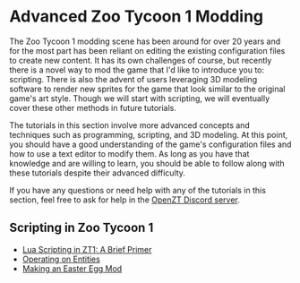 # Advanced Zoo Tycoon 1 Modding

The Zoo Tycoon 1 modding scene has been around for over 20 years and for the most part has been reliant on editing the existing configuration files to create new content. It has its own challenges of course, but recently there is a novel way to mod the game that I'd like to introduce you to: scripting. There is also the advent of users leveraging 3D modeling software to render new sprites for the game that look similar to the original game's art style. Though we will start with scripting, we will eventually cover these other methods in future tutorials.

The tutorials in this section involve more advanced concepts and techniques such as programming, scripting, and 3D modeling. At this point, you should have a good understanding of the game's configuration files and how to use a text editor to modify them. As long as you have that knowledge and are willing to learn, you should be able to follow along with these tutorials despite their advanced difficulty.

If you have any questions or need help with any of the tutorials in this section, feel free to ask for help in the [OpenZT Discord server](https://discord.gg/KcpedmghWm).

## Scripting in Zoo Tycoon 1
- [Lua Scripting in ZT1: A Brief Primer](./lua-scripting-in-zt1.md)
- [Operating on Entities](./operating-on-entities.md)
- [Making an Easter Egg Mod](./making-an-easter-egg.md)